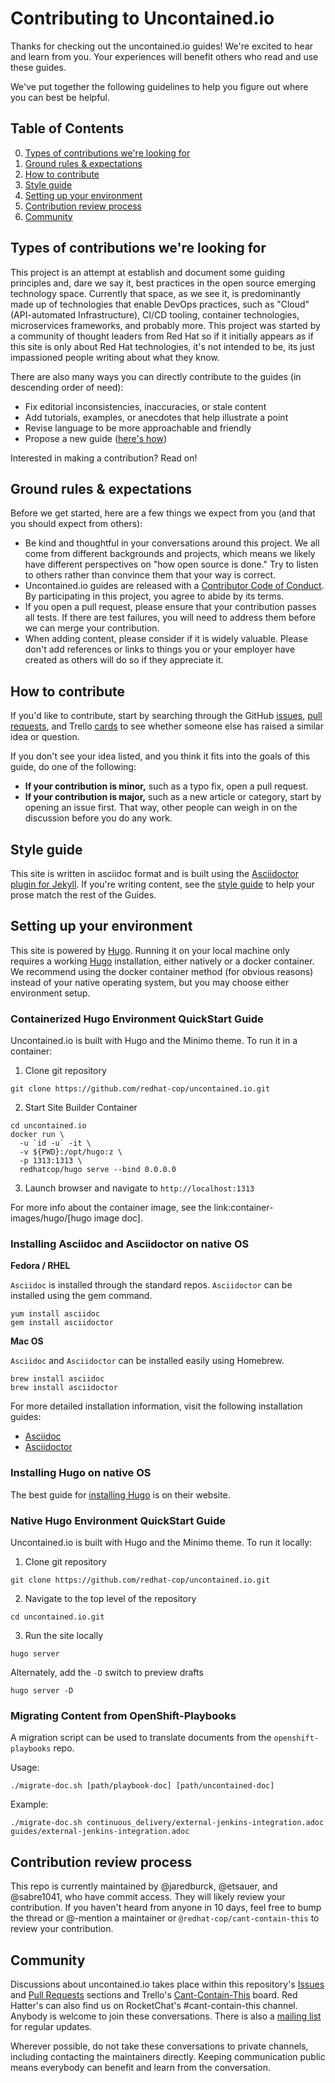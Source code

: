 # Contributing to Uncontained.io

Thanks for checking out the uncontained.io guides! We're excited to hear and learn from you. Your experiences will benefit others who read and use these guides.

We've put together the following guidelines to help you figure out where you can best be helpful.

## Table of Contents

0. [Types of contributions we're looking for](#types-of-contributions-were-looking-for)
0. [Ground rules & expectations](#ground-rules--expectations)
0. [How to contribute](#how-to-contribute)
0. [Style guide](#style-guide)
0. [Setting up your environment](#setting-up-your-environment)
0. [Contribution review process](#contribution-review-process)
0. [Community](#community)

## Types of contributions we're looking for
This project is an attempt at establish and document some guiding principles and, dare we say it, best practices in the open source emerging technology space. Currently that space, as we see it, is predominantly made up of technologies that enable DevOps practices, such as "Cloud" (API-automated Infrastructure), CI/CD tooling, container technologies, microservices frameworks, and probably more. This project was started by a community of thought leaders from Red Hat so if it initially appears as if this site is only about Red Hat technologies, it's not intended to be, its just impassioned people writing about what they know.

There are also many ways you can directly contribute to the guides (in descending order of need):

* Fix editorial inconsistencies, inaccuracies, or stale content
* Add tutorials, examples, or anecdotes that help illustrate a point
* Revise language to be more approachable and friendly
* Propose a new guide ([here's how](./docs/new_guides.md))

Interested in making a contribution? Read on!

## Ground rules & expectations

Before we get started, here are a few things we expect from you (and that you should expect from others):

* Be kind and thoughtful in your conversations around this project. We all come from different backgrounds and projects, which means we likely have different perspectives on "how open source is done." Try to listen to others rather than convince them that your way is correct.
* Uncontained.io guides are released with a [Contributor Code of Conduct](./CODE_OF_CONDUCT.md). By participating in this project, you agree to abide by its terms.
* If you open a pull request, please ensure that your contribution passes all tests. If there are test failures, you will need to address them before we can merge your contribution.
* When adding content, please consider if it is widely valuable. Please don't add references or links to things you or your employer have created as others will do so if they appreciate it.

## How to contribute

If you'd like to contribute, start by searching through the GitHub [issues](https://github.com/redhat-cop/uncontained.io/issues), [pull requests](https://github.com/redhat-cop/uncontained.io/pulls), and Trello  [cards](https://trello.com/b/JMaxIjCy/cant-contain-this) to see whether someone else has raised a similar idea or question.

If you don't see your idea listed, and you think it fits into the goals of this guide, do one of the following:
* **If your contribution is minor,** such as a typo fix, open a pull request.
* **If your contribution is major,** such as a new article or category, start by opening an issue first. That way, other people can weigh in on the discussion before you do any work.

## Style guide

This site is written in asciidoc format and is built using the [Asciidoctor plugin for Jekyll](https://github.com/asciidoctor/jekyll-asciidoc). If you're writing content, see the [style guide](./docs/style_guide.md) to help your prose match the rest of the Guides.

## Setting up your environment

This site is powered by [Hugo](https://gohugo.io/). Running it on your local machine only requires a working [Hugo](https://gohugo.io/getting-started/installing) installation, either natively or a docker container. We recommend using the docker container method (for obvious reasons) instead of your native operating system, but you may choose either environment setup.

### Containerized Hugo Environment QuickStart Guide

Uncontained.io is built with Hugo and the Minimo theme. To run it in a container:

1. Clone git repository
```
git clone https://github.com/redhat-cop/uncontained.io.git
```
2. Start Site Builder Container
```
cd uncontained.io
docker run \
  -u `id -u` -it \
  -v ${PWD}:/opt/hugo:z \
  -p 1313:1313 \
  redhatcop/hugo serve --bind 0.0.0.0
```
3. Launch browser and navigate to `http://localhost:1313`

For more info about the container image, see the link:container-images/hugo/[hugo image doc].

### Installing Asciidoc and Asciidoctor on native OS

<b>Fedora / RHEL</b>

`Asciidoc` is installed through the standard repos. `Asciidoctor` can be installed using the gem command.

```
yum install asciidoc
gem install asciidoctor
```

<b>Mac OS</b>

`Asciidoc` and `Asciidoctor` can be installed easily using Homebrew.

```
brew install asciidoc
brew install asciidoctor
```

For more detailed installation information, visit the following installation guides:

- [Asciidoc](http://asciidoc.org/INSTALL.html)
- [Asciidoctor](http://asciidoctor.org/docs/install-toolchain/)


### Installing Hugo on native OS

The best guide for [installing Hugo](https://gohugo.io/getting-started/installing/) is on their website.


### Native Hugo Environment QuickStart Guide

Uncontained.io is built with Hugo and the Minimo theme. To run it locally:

1. Clone git repository
```
git clone https://github.com/redhat-cop/uncontained.io.git
```
2. Navigate to the top level of the repository
```
cd uncontained.io.git
```
3. Run the site locally
```
hugo server
```
Alternately, add the `-D` switch to preview drafts
```
hugo server -D
```

### Migrating Content from OpenShift-Playbooks

A migration script can be used to translate documents from the `openshift-playbooks` repo.

Usage:
```
./migrate-doc.sh [path/playbook-doc] [path/uncontained-doc]
```

Example:
```
./migrate-doc.sh continuous_delivery/external-jenkins-integration.adoc guides/external-jenkins-integration.adoc
```

## Contribution review process

This repo is currently maintained by @jaredburck, @etsauer, and @sabre1041, who have commit access. They will likely review your contribution. If you haven't heard from anyone in 10 days, feel free to bump the thread or @-mention a maintainer or `@redhat-cop/cant-contain-this` to review your contribution.

## Community

Discussions about uncontained.io takes place within this repository's [Issues](https://github.com/redhat-cop/uncontained.io/issues) and [Pull Requests](https://github.com/redhat-cop/uncontained.io/pulls) sections and Trello's [Cant-Contain-This](https://trello.com/b/JMaxIjCy/cant-contain-this) board. Red Hatter's can also find us on RocketChat's #cant-contain-this channel. Anybody is welcome to join these conversations. There is also a [mailing list](http://uncontained.io/) for regular updates.

Wherever possible, do not take these conversations to private channels, including contacting the maintainers directly. Keeping communication public means everybody can benefit and learn from the conversation.
